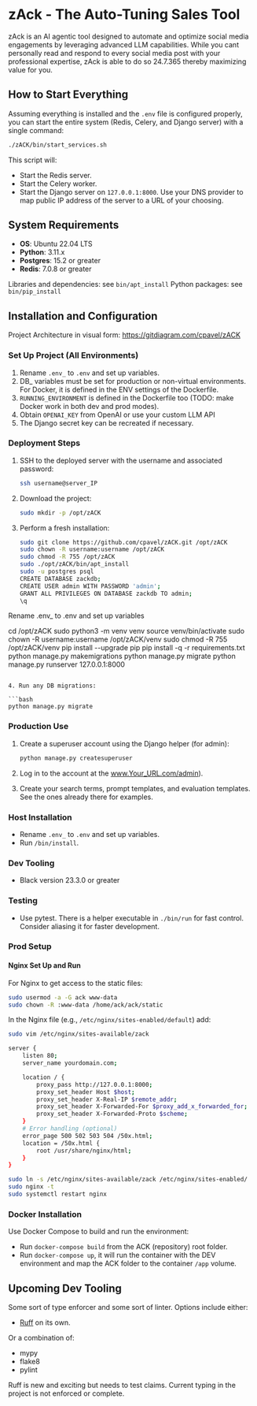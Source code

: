 # zAck - The Auto-Tuning Sales Tool

zAck is an AI agentic tool designed to automate and optimize social media engagements  by leveraging advanced LLM capabilities. While you cant personally read and respond to every social media post with your professional expertise, zAck is able to do so 24.7.365 thereby maximizing value for you.

## How to Start Everything

Assuming everything is installed and the `.env` file is configured properly, you can start the entire system (Redis, Celery, and Django server) with a single command:

```bash
./zACK/bin/start_services.sh
```

This script will:
- Start the Redis server.
- Start the Celery worker.
- Start the Django server on `127.0.0.1:8000`. Use your DNS provider to map public IP address of the server to a URL of your choosing.

## System Requirements

- **OS**: Ubuntu 22.04 LTS
- **Python**: 3.11.x
- **Postgres**: 15.2 or greater
- **Redis**: 7.0.8 or greater

Libraries and dependencies: see `bin/apt_install`
Python packages: see `bin/pip_install`

## Installation and Configuration
Project Architecture in visual form: https://gitdiagram.com/cpavel/zACK

### Set Up Project (All Environments)

1. Rename `.env_` to `.env` and set up variables.
2. DB_ variables must be set for production or non-virtual environments. For Docker, it is defined in the ENV settings of the Dockerfile.
3. `RUNNING_ENVIRONMENT` is defined in the Dockerfile too (TODO: make Docker work in both dev and prod modes).
4. Obtain `OPENAI_KEY` from OpenAI or use your custom LLM API
5. The Django secret key can be recreated if necessary.

### Deployment Steps

1. SSH to the deployed server with the username and associated password:

   ```bash
   ssh username@server_IP
   ```

2. Download the project:

   ```bash
   sudo mkdir -p /opt/zACK
   ```

3. Perform a fresh installation:

   ```bash
   sudo git clone https://github.com/cpavel/zACK.git /opt/zACK
   sudo chown -R username:username /opt/zACK
   sudo chmod -R 755 /opt/zACK
   sudo ./opt/zACK/bin/apt_install
   sudo -u postgres psql
   CREATE DATABASE zackdb;
   CREATE USER admin WITH PASSWORD 'admin';
   GRANT ALL PRIVILEGES ON DATABASE zackdb TO admin;
   \q
   
Rename .env_ to .env and set up variables

   cd /opt/zACK
   sudo python3 -m venv venv
   source venv/bin/activate
   sudo chown -R username:username /opt/zACK/venv
   sudo chmod -R 755 /opt/zACK/venv
   pip install --upgrade pip
   pip install -q -r requirements.txt
   python manage.py makemigrations
   python manage.py migrate
   python manage.py runserver 127.0.0.1:8000
   ```

4. Run any DB migrations:

   ```bash
   python manage.py migrate
   ```

### Production Use

1. Create a superuser account using the Django helper (for admin):

   ```bash
   python manage.py createsuperuser
   ```

2. Log in to the account at the www.Your_URL.com/admin).
3. Create your search terms, prompt templates, and evaluation templates. See the ones already there for examples.

### Host Installation

- Rename `.env_` to `.env` and set up variables.
- Run `/bin/install`.

### Dev Tooling

- Black version 23.3.0 or greater

### Testing

- Use pytest. There is a helper executable in `./bin/run` for fast control. Consider aliasing it for faster development.

### Prod Setup

#### Nginx Set Up and Run

For Nginx to get access to the static files:

```bash
sudo usermod -a -G ack www-data
sudo chown -R :www-data /home/ack/ack/static
```

In the Nginx file (e.g., `/etc/nginx/sites-enabled/default`) add:

```bash
sudo vim /etc/nginx/sites-available/zack

server {
    listen 80;
    server_name yourdomain.com;

    location / {
        proxy_pass http://127.0.0.1:8000;
        proxy_set_header Host $host;
        proxy_set_header X-Real-IP $remote_addr;
        proxy_set_header X-Forwarded-For $proxy_add_x_forwarded_for;
        proxy_set_header X-Forwarded-Proto $scheme;
    }
    # Error handling (optional)
    error_page 500 502 503 504 /50x.html;
    location = /50x.html {
        root /usr/share/nginx/html;
    }
}

sudo ln -s /etc/nginx/sites-available/zack /etc/nginx/sites-enabled/
sudo nginx -t
sudo systemctl restart nginx
```

### Docker Installation

Use Docker Compose to build and run the environment:

- Run `docker-compose build` from the ACK (repository) root folder.
- Run `docker-compose up`, it will run the container with the DEV environment and map the ACK folder to the container `/app` volume.

## Upcoming Dev Tooling

Some sort of type enforcer and some sort of linter. Options include either:

- [Ruff](https://github.com/charliermarsh/ruff) on its own.

Or a combination of:

- mypy
- flake8
- pylint

Ruff is new and exciting but needs to test claims. Current typing in the project is not enforced or complete.
